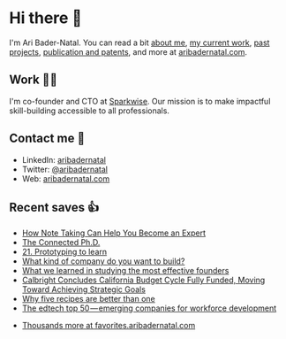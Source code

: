 # Hi there  👋

I'm Ari Bader-Natal. You can read a bit [about me](https://aribadernatal.com), [my current work](https://aribadernatal.com/projects/Sparkwise/), [past projects](https://aribadernatal.com/projects/), [publication and patents](https://aribadernatal.com/publications), and more at [aribadernatal.com](https://aribadernatal.com).

## Work  👨‍💻

I'm co-founder and CTO at [Sparkwise](https://sparkwise.co). Our mission is to make impactful skill-building accessible to all professionals.

## Contact me  💬 

- LinkedIn: [aribadernatal](https://linkedin.com/in/aribadernatal)
- Twitter: [@aribadernatal](https://twitter.com/aribadernatal)
- Web: [aribadernatal.com](https://aribadernatal.com)

## Recent saves  👍

<!--START_SECTION:feed-->
* [How Note Taking Can Help You Become an Expert](https:&#x2F;&#x2F;favorites.aribadernatal.com&#x2F;pocket-favorites&#x2F;2022&#x2F;07&#x2F;how-note-taking-can-help-you-become-an-expert&#x2F;)
* [The Connected Ph.D.](https:&#x2F;&#x2F;favorites.aribadernatal.com&#x2F;pocket-favorites&#x2F;2022&#x2F;07&#x2F;the-connected-ph-d&#x2F;)
* [21. Prototyping to learn](https:&#x2F;&#x2F;favorites.aribadernatal.com&#x2F;pocket-favorites&#x2F;2022&#x2F;07&#x2F;21-prototyping-to-learn&#x2F;)
* [What kind of company do you want to build?](https:&#x2F;&#x2F;favorites.aribadernatal.com&#x2F;pocket-favorites&#x2F;2022&#x2F;07&#x2F;what-kind-of-company-do-you-want-to-build&#x2F;)
* [What we learned in studying the most effective founders](https:&#x2F;&#x2F;favorites.aribadernatal.com&#x2F;pocket-favorites&#x2F;2022&#x2F;07&#x2F;what-we-learned-in-studying-the-most-effective-founders&#x2F;)
* [Calbright Concludes California Budget Cycle Fully Funded, Moving Toward Achieving Strategic Goals](https:&#x2F;&#x2F;favorites.aribadernatal.com&#x2F;pocket-favorites&#x2F;2022&#x2F;06&#x2F;calbright-concludes-california-budget-cycle-fully-funded-moving-toward-achieving-strategic-goals&#x2F;)
* [Why five recipes are better than one](https:&#x2F;&#x2F;favorites.aribadernatal.com&#x2F;pocket-favorites&#x2F;2022&#x2F;06&#x2F;why-five-recipes-are-better-than-one&#x2F;)
* [The edtech top 50 — emerging companies for workforce development](https:&#x2F;&#x2F;favorites.aribadernatal.com&#x2F;pocket-favorites&#x2F;2022&#x2F;06&#x2F;the-edtech-top-50-emerging-companies-for-workforce-development&#x2F;)
<!--END_SECTION:feed-->
* [Thousands more at favorites.aribadernatal.com](https://favorites.aribadernatal.com)
